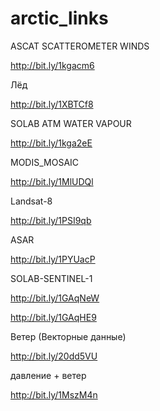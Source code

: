 # arctic_links

ASCAT SCATTEROMETER WINDS

http://bit.ly/1kgacm6

Лёд

http://bit.ly/1XBTCf8

SOLAB ATM WATER VAPOUR

http://bit.ly/1kga2eE

MODIS_MOSAIC

http://bit.ly/1MlUDQl

Landsat-8

http://bit.ly/1PSI9qb

ASAR

http://bit.ly/1PYUacP

SOLAB-SENTINEL-1

http://bit.ly/1GAqNeW

http://bit.ly/1GAqHE9

Ветер (Векторные данные)

http://bit.ly/20dd5VU

давление + ветер

http://bit.ly/1MszM4n
